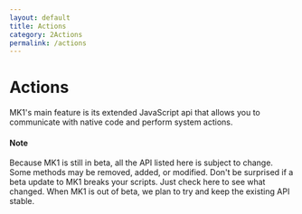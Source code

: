 ```yaml
---
layout: default
title: Actions
category: 2Actions
permalink: /actions
---
```


# Actions
MK1's main feature is its extended JavaScript api that allows you to communicate with native code and perform system actions.

#### Note
Because MK1 is still in beta, all the API listed here is subject to change. Some methods may be removed, added, or modified. Don't be surprised if a beta update to MK1 breaks your scripts. Just check here to see what changed. When MK1 is out of beta, we plan to try and keep the existing API stable.
